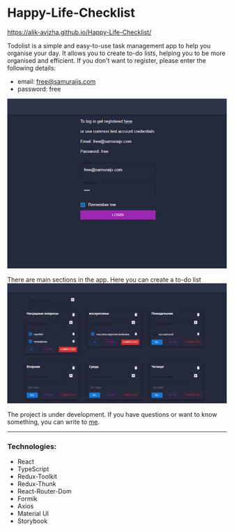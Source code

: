 # Happy-Life-Checklist


https://alik-avizha.github.io/Happy-Life-Checklist/

Todolist is a simple and easy-to-use task management app to help you organise your day. It allows you to create to-do lists, helping you to be more organised and efficient.
If you don't want to register, please enter the following details:
- email: free@samuraijs.com
- password: free

![](src/assets/images/loginPage.png)

There are main sections in the app. Here you can create a to-do list
![](src/assets/images/mainPage.png)

The project is under development.
If you have questions or want to know something, you can write to [me](https://www.linkedin.com/in/aleksandr-avizha/).

---

### Technologies:

- React
- TypeScript
- Redux-Toolkit
- Redux-Thunk
- React-Router-Dom
- Formik
- Axios
- Material UI
- Storybook